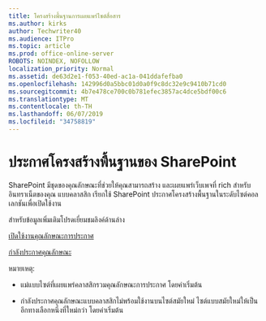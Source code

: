 ```yaml
---
title: โครงสร้างพื้นฐานการเผยแพร่ไซต์สื่อสาร
ms.author: kirks
author: Techwriter40
ms.audience: ITPro
ms.topic: article
ms.prod: office-online-server
ROBOTS: NOINDEX, NOFOLLOW
localization_priority: Normal
ms.assetid: de63d2e1-f053-40ed-ac1a-041ddafefba0
ms.openlocfilehash: 142996d0a5bbc01d0a0f9c8dc32e9c9410b71cd0
ms.sourcegitcommit: 4b7e478ce700c0b781efec3857ac4dce5bdf00c6
ms.translationtype: MT
ms.contentlocale: th-TH
ms.lasthandoff: 06/07/2019
ms.locfileid: "34758819"
---
```

# <a name="sharepoint-publishing-infrastructure"></a>ประกาศโครงสร้างพื้นฐานของ SharePoint


SharePoint มีชุดของคุณลักษณะที่ช่วยให้คุณสามารถสร้าง และเผยแพร่เว็บเพจที่ rich สำหรับอินทราเน็ตของคุณ แบบคลาสสิก เรียกใช้ SharePoint ประกาศโครงสร้างพื้นฐานในระดับไซต์คอลเลกชันเพื่อเปิดใช้งาน

สำหรับข้อมูลเพิ่มเติมโปรดเยี่ยมชมลิงค์ด้านล่าง

[เปิดใช้งานคุณลักษณะการประกาศ](https://support.office.com/article/Enable-publishing-features-479677A6-8B33-4AC7-907D-071C1C7E4518)

[กำลังประกาศคุณลักษณะ](https://support.office.com/article/Features-enabled-in-a-SharePoint-Online-publishing-site-3AB3810C-3C2C-4361-9D0E-0CBE666EA0B0?wt.mc_id=O365_Portal_MMaven#__toc336865553)

หมายเหตุ:

- แม่แบบไซต์ที่เผยแพร่คลาสสิกรวมคุณลักษณะการประกาศ โดยค่าเริ่มต้น

- กำลังประกาศคุณลักษณะแบบคลาสสิกไม่พร้อมใช้งานบนไซต์สมัยใหม่ ไซต์แบบสมัยใหม่ให้เป็นอีกทางเลือกหนึ่งที่ใหม่กว่า โดยค่าเริ่มต้น

